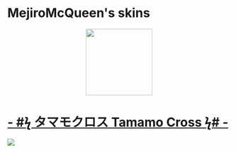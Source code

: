 # MejiroMcQueen's skins
<p align="center">
<a href="https://osu.ppy.sh/users/11320627">
  <img src="https://a.ppy.sh/11320627"  
       width="150"
       height="150"></a>
  
# [- #ϟ タマモクロス Tamamo Cross ϟ# -](https://drive.google.com/file/d/1JFUI8RFHa_px5IhLe0RgrW1kH3HKwpQi/view?usp=sharing)
[![](https://cdn.discordapp.com/attachments/862916979933052980/1165959241740320819/screenshot1410.jpg)](https://drive.google.com/file/d/1JFUI8RFHa_px5IhLe0RgrW1kH3HKwpQi/view?usp=sharing)  
